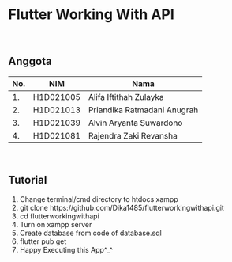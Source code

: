 <!-- # flutterworkingwithapi

A new Flutter project.

## Getting Started

This project is a starting point for a Flutter application.

A few resources to get you started if this is your first Flutter project:

- [Lab: Write your first Flutter app](https://docs.flutter.dev/get-started/codelab)
- [Cookbook: Useful Flutter samples](https://docs.flutter.dev/cookbook)

For help getting started with Flutter development, view the
[online documentation](https://docs.flutter.dev/), which offers tutorials,
samples, guidance on mobile development, and a full API reference. -->

<h1>Flutter Working With API</h1>
<br>
<h2>Anggota</h2>
<table>
    <thead>
        <tr>
            <th>No.</th>
            <th>NIM</th>
            <th>Nama</th>
        </tr>
    </thead>
    <tbody>
        <tr>
            <td>1.</td>
            <td>H1D021005</td>
            <td>Alifa Iftithah Zulayka</td>
        </tr>
        <tr>
            <td>2.</td>
            <td>H1D021013</td>
            <td>Priandika Ratmadani Anugrah</td>
        </tr>
        <tr>
            <td>3.</td>
            <td>H1D021039</td>
            <td>Alvin Aryanta Suwardono</td>
        </tr>
        <tr>
            <td>4.</td>
            <td>H1D021081</td>
            <td>Rajendra Zaki Revansha</td>
        </tr>
    </tbody>
</table>
<br>
<h2>Tutorial</h2>
<ol type="1">
    <li>Change terminal/cmd directory to htdocs xampp</li>
    <li>git clone https://github.com/Dika1485/flutterworkingwithapi.git</li>
    <li>cd flutterworkingwithapi</li>
    <li>Turn on xampp server</li>
    <li>Create database from code of database.sql</li>
    <li>flutter pub get</li>
    <li>Happy Executing this App^_^</li>
</ol>